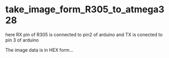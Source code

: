 # take_image_form_R305_to_atmega328

here RX pin of R305 is connected to pin2 of arduino and TX is conected to pin 3 of arduino



The image data is in HEX form...

